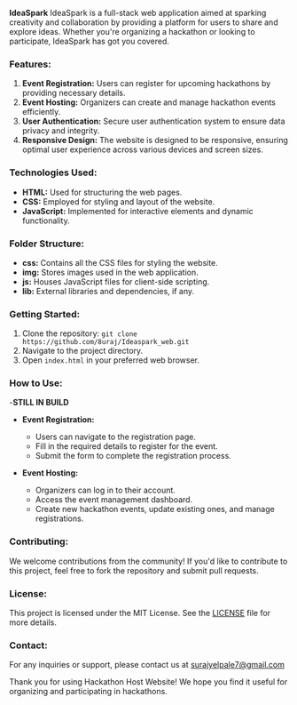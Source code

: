 **IdeaSpark**
IdeaSpark is a full-stack web application aimed at sparking creativity and collaboration by providing a platform for users to share and explore ideas. Whether you're organizing a hackathon or looking to participate, IdeaSpark has got you covered.

### Features:

1. **Event Registration:** Users can register for upcoming hackathons by providing necessary details.
2. **Event Hosting:** Organizers can create and manage hackathon events efficiently.
3. **User Authentication:** Secure user authentication system to ensure data privacy and integrity.
4. **Responsive Design:** The website is designed to be responsive, ensuring optimal user experience across various devices and screen sizes.

### Technologies Used:

- **HTML:** Used for structuring the web pages.
- **CSS:** Employed for styling and layout of the website.
- **JavaScript:** Implemented for interactive elements and dynamic functionality.

### Folder Structure:

- **css:** Contains all the CSS files for styling the website.
- **img:** Stores images used in the web application.
- **js:** Houses JavaScript files for client-side scripting.
- **lib:** External libraries and dependencies, if any.

### Getting Started:

1. Clone the repository: `git clone https://github.com/8uraj/Ideaspark_web.git`
2. Navigate to the project directory.
3. Open `index.html` in your preferred web browser.

### How to Use:
-**STILL IN BUILD**
- **Event Registration:**
  - Users can navigate to the registration page.
  - Fill in the required details to register for the event.
  - Submit the form to complete the registration process.

- **Event Hosting:**
  - Organizers can log in to their account.
  - Access the event management dashboard.
  - Create new hackathon events, update existing ones, and manage registrations.

### Contributing:

We welcome contributions from the community! If you'd like to contribute to this project, feel free to fork the repository and submit pull requests.

### License:

This project is licensed under the MIT License. See the [LICENSE](LICENSE) file for more details.

### Contact:

For any inquiries or support, please contact us at [surajyelpale7@gmail.com](Email)

Thank you for using Hackathon Host Website! We hope you find it useful for organizing and participating in hackathons.
